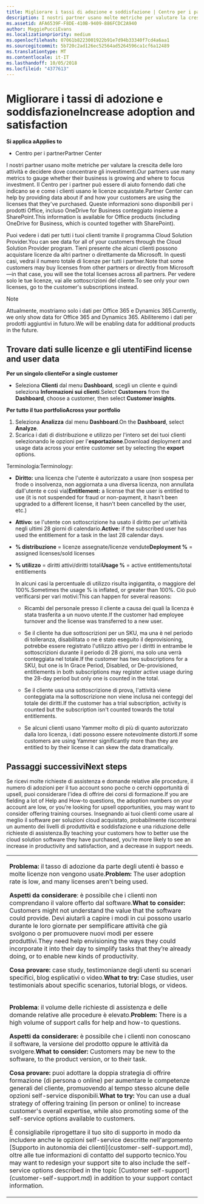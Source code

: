 ```yaml
---
title: Migliorare i tassi di adozione e soddisfazione | Centro per i partner
description: I nostri partner usano molte metriche per valutare la crescita delle loro attività e decidere dove concentrare gli investimenti. Il Centro per i partner può essere di aiuto fornendo dati che indicano se e come i clienti usano le licenze acquistate.
ms.assetid: AFA6539F-F8DE-410B-9409-886FCDC2A940
author: MaggiePucciEvans
ms.localizationpriority: medium
ms.openlocfilehash: 07061b8223001922b91e7d94b33340f7cd4a6aa1
ms.sourcegitcommit: 5b720c2ad126ec52564ad5264596ca1cf6a12489
ms.translationtype: MT
ms.contentlocale: it-IT
ms.lasthandoff: 10/05/2018
ms.locfileid: "4377613"
---
```

# <a name="increase-adoption-and-satisfaction"></a><span data-ttu-id="84f19-104">Migliorare i tassi di adozione e soddisfazione</span><span class="sxs-lookup"><span data-stu-id="84f19-104">Increase adoption and satisfaction</span></span>

**<span data-ttu-id="84f19-105">Si applica a</span><span class="sxs-lookup"><span data-stu-id="84f19-105">Applies to</span></span>**

-  <span data-ttu-id="84f19-106">Centro per i partner</span><span class="sxs-lookup"><span data-stu-id="84f19-106">Partner Center</span></span>

<span data-ttu-id="84f19-107">I nostri partner usano molte metriche per valutare la crescita delle loro attività e decidere dove concentrare gli investimenti.</span><span class="sxs-lookup"><span data-stu-id="84f19-107">Our partners use many metrics to gauge whether their business is growing and where to focus investment.</span></span> <span data-ttu-id="84f19-108">Il Centro per i partner può essere di aiuto fornendo dati che indicano se e come i clienti usano le licenze acquistate.</span><span class="sxs-lookup"><span data-stu-id="84f19-108">Partner Center can help by providing data about if and how your customers are using the licenses that they've purchased.</span></span> <span data-ttu-id="84f19-109">Queste informazioni sono disponibili per i prodotti Office, incluso OneDrive for Business conteggiato insieme a SharePoint.</span><span class="sxs-lookup"><span data-stu-id="84f19-109">This information is available for Office products (including OneDrive for Business, which is counted together with SharePoint).</span></span>

<span data-ttu-id="84f19-110">Puoi vedere i dati per tutti i tuoi clienti tramite il programma Cloud Solution Provider.</span><span class="sxs-lookup"><span data-stu-id="84f19-110">You can see data for all of your customers through the Cloud Solution Provider program.</span></span> <span data-ttu-id="84f19-111">Tieni presente che alcuni clienti possono acquistare licenze da altri partner o direttamente da Microsoft. In questi casi, vedrai il numero totale di licenze per tutti i partner.</span><span class="sxs-lookup"><span data-stu-id="84f19-111">Note that some customers may buy licenses from other partners or directly from Microsoft—in that case, you will see the total licenses across all partners.</span></span> <span data-ttu-id="84f19-112">Per vedere solo le tue licenze, vai alle sottoscrizioni del cliente.</span><span class="sxs-lookup"><span data-stu-id="84f19-112">To see only your own licenses, go to the customer's subscriptions instead.</span></span>

> [!NOTE]  
>  <span data-ttu-id="84f19-113">Attualmente, mostriamo solo i dati per Office 365 e Dynamics 365.</span><span class="sxs-lookup"><span data-stu-id="84f19-113">Currently, we only show data for Office 365 and Dynamics 365.</span></span> <span data-ttu-id="84f19-114">Abiliteremo i dati per prodotti aggiuntivi in futuro.</span><span class="sxs-lookup"><span data-stu-id="84f19-114">We will be enabling data for additional products in the future.</span></span>

## <a name="find-license-and-user-data"></a><span data-ttu-id="84f19-115">Trovare dati sulle licenze e gli utenti</span><span class="sxs-lookup"><span data-stu-id="84f19-115">Find license and user data</span></span>


**<span data-ttu-id="84f19-116">Per un singolo cliente</span><span class="sxs-lookup"><span data-stu-id="84f19-116">For a single customer</span></span>**

-   <span data-ttu-id="84f19-117">Seleziona **Clienti** dal menu **Dashboard**, scegli un cliente e quindi seleziona **Informazioni sui clienti**.</span><span class="sxs-lookup"><span data-stu-id="84f19-117">Select **Customers** from the **Dashboard**, choose a customer, then select **Customer insights**.</span></span>

**<span data-ttu-id="84f19-118">Per tutto il tuo portfolio</span><span class="sxs-lookup"><span data-stu-id="84f19-118">Across your portfolio</span></span>**

1.  <span data-ttu-id="84f19-119">Seleziona **Analizza** dal menu **Dashboard**.</span><span class="sxs-lookup"><span data-stu-id="84f19-119">On the **Dashboard**, select **Analyze**.</span></span>
2.  <span data-ttu-id="84f19-120">Scarica i dati di distribuzione e utilizzo per l'intero set dei tuoi clienti selezionando le opzioni per l'**esportazione**.</span><span class="sxs-lookup"><span data-stu-id="84f19-120">Download deployment and usage data across your entire customer set by selecting the **export** options.</span></span>

<span data-ttu-id="84f19-121">Terminologia:</span><span class="sxs-lookup"><span data-stu-id="84f19-121">Terminology:</span></span>

-   <span data-ttu-id="84f19-122">**Diritto:** una licenza che l'utente è autorizzato a usare (non sospesa per frode o insolvenza, non aggiornata a una diversa licenza, non annullata dall'utente e così via)</span><span class="sxs-lookup"><span data-stu-id="84f19-122">**Entitlement:** a license that the user is entitled to use (it is not suspended for fraud or non-payment, it hasn't been upgraded to a different license, it hasn't been cancelled by the user, etc.)</span></span>

-   <span data-ttu-id="84f19-123">**Attivo:** se l'utente con sottoscrizione ha usato il diritto per un'attività negli ultimi 28 giorni di calendario.</span><span class="sxs-lookup"><span data-stu-id="84f19-123">**Active:** if the subscribed user has used the entitlement for a task in the last 28 calendar days.</span></span>

-   <span data-ttu-id="84f19-124">**% distribuzione** = licenze assegnate/licenze vendute</span><span class="sxs-lookup"><span data-stu-id="84f19-124">**Deployment %** = assigned licenses/sold licenses</span></span>

-   <span data-ttu-id="84f19-125">**% utilizzo** = diritti attivi/diritti totali</span><span class="sxs-lookup"><span data-stu-id="84f19-125">**Usage %** = active entitlements/total entitlements</span></span>

    <span data-ttu-id="84f19-126">In alcuni casi la percentuale di utilizzo risulta ingigantita, o maggiore del 100%.</span><span class="sxs-lookup"><span data-stu-id="84f19-126">Sometimes the usage % is inflated, or greater than 100%.</span></span> <span data-ttu-id="84f19-127">Ciò può verificarsi per vari motivi:</span><span class="sxs-lookup"><span data-stu-id="84f19-127">This can happen for several reasons:</span></span>

    -   <span data-ttu-id="84f19-128">Ricambi del personale presso il cliente a causa dei quali la licenza è stata trasferita a un nuovo utente.</span><span class="sxs-lookup"><span data-stu-id="84f19-128">If the customer had employee turnover and the license was transferred to a new user.</span></span>

    -   <span data-ttu-id="84f19-129">Se il cliente ha due sottoscrizioni per un SKU, ma una è nel periodo di tolleranza, disabilitata o ne è stato eseguito il deprovisioning, potrebbe essere registrato l'utilizzo attivo per i diritti in entrambe le sottoscrizioni durante il periodo di 28 giorni, ma solo una verrà conteggiata nel totale.</span><span class="sxs-lookup"><span data-stu-id="84f19-129">If the customer has two subscriptions for a SKU, but one is In Grace Period, Disabled, or De-provisioned, entitlements in both subscriptions may register active usage during the 28-day period but only one is counted in the total.</span></span>

    -   <span data-ttu-id="84f19-130">Se il cliente usa una sottoscrizione di prova, l'attività viene conteggiata ma la sottoscrizione non viene inclusa nei conteggi del totale dei diritti.</span><span class="sxs-lookup"><span data-stu-id="84f19-130">If the customer has a trial subscription, activity is counted but the subscription isn't counted towards the total entitlements.</span></span>

    -   <span data-ttu-id="84f19-131">Se alcuni clienti usano Yammer molto di più di quanto autorizzato dalla loro licenza, i dati possono essere notevolmente distorti.</span><span class="sxs-lookup"><span data-stu-id="84f19-131">If some customers are using Yammer significantly more than they are entitled to by their license it can skew the data dramatically.</span></span>

## <a name="next-steps"></a><span data-ttu-id="84f19-132">Passaggi successivi</span><span class="sxs-lookup"><span data-stu-id="84f19-132">Next steps</span></span>


<span data-ttu-id="84f19-133">Se ricevi molte richieste di assistenza e domande relative alle procedure, il numero di adozioni per il tuo account sono poche o cerchi opportunità di upsell, puoi considerare l'idea di offrire dei corsi di formazione.</span><span class="sxs-lookup"><span data-stu-id="84f19-133">If you are fielding a lot of Help and How-to questions, the adoption numbers on your account are low, or you’re looking for upsell opportunities, you may want to consider offering training courses.</span></span> <span data-ttu-id="84f19-134">Insegnando ai tuoi clienti come usare al meglio il software per soluzioni cloud acquistato, probabilmente riscontrerai un aumento dei livelli di produttività e soddisfazione e una riduzione delle richieste di assistenza.</span><span class="sxs-lookup"><span data-stu-id="84f19-134">By teaching your customers how to better use the cloud solution software they have purchased, you’re more likely to see an increase in productivity and satisfaction, and a decrease in support needs.</span></span>

<table>
<colgroup>
<col width="100%" />
</colgroup>
<tbody>
<tr class="odd">
<td><p><span data-ttu-id="84f19-135"><strong>Problema:</strong> il tasso di adozione da parte degli utenti è basso e molte licenze non vengono usate.</span><span class="sxs-lookup"><span data-stu-id="84f19-135"><strong>Problem:</strong> The user adoption rate is low, and many licenses aren't being used.</span></span></p>
<p><span data-ttu-id="84f19-136"><strong>Aspetti da considerare</strong>: è possibile che i clienti non comprendano il valore offerto dal software.</span><span class="sxs-lookup"><span data-stu-id="84f19-136"><strong>What to consider:</strong> Customers might not understand the value that the software could provide.</span></span> <span data-ttu-id="84f19-137">Devi aiutarli a capire i modi in cui possono usarlo durante le loro giornate per semplificare attività che già svolgono o per promuovere nuovi modi per essere produttivi.</span><span class="sxs-lookup"><span data-stu-id="84f19-137">They need help envisioning the ways they could incorporate it into their day to simplify tasks that they’re already doing, or to enable new kinds of productivity.</span></span></p>
<p><span data-ttu-id="84f19-138"><strong>Cosa provare:</strong> case study, testimonianze degli utenti su scenari specifici, blog esplicativi o video.</span><span class="sxs-lookup"><span data-stu-id="84f19-138"><strong>What to try:</strong> Case studies, user testimonials about specific scenarios, tutorial blogs, or videos.</span></span></p></td>
</tr>
<tr class="even">
<td><p><span data-ttu-id="84f19-139"><strong>Problema</strong>: il volume delle richieste di assistenza e delle domande relative alle procedure è elevato.</span><span class="sxs-lookup"><span data-stu-id="84f19-139"><strong>Problem:</strong> There is a high volume of support calls for help and how-to questions.</span></span></p>
<p><span data-ttu-id="84f19-140"><strong>Aspetti da considerare:</strong> è possibile che i clienti non conoscano il software, la versione del prodotto oppure le attività da svolgere.</span><span class="sxs-lookup"><span data-stu-id="84f19-140"><strong>What to consider:</strong> Customers may be new to the software, to the product version, or to their task.</span></span></p>
<p><span data-ttu-id="84f19-141"><strong>Cosa provare:</strong> puoi adottare la doppia strategia di offrire formazione (di persona o online) per aumentare le competenze generali del cliente, promuovendo al tempo stesso alcune delle opzioni self-service disponibili.</span><span class="sxs-lookup"><span data-stu-id="84f19-141"><strong>What to try:</strong> You can use a dual strategy of offering training (in person or online) to increase customer's overall expertise, while also promoting some of the self-service options available to customers.</span></span></p>
<p><span data-ttu-id="84f19-142">È consigliabile riprogettare il tuo sito di supporto in modo da includere anche le opzioni self-service descritte nell'argomento [Supporto in autonomia dei clienti](customer-self-support.md), oltre alle tue informazioni di contatto del supporto tecnico.</span><span class="sxs-lookup"><span data-stu-id="84f19-142">You may want to redesign your support site to also include the self-service options described in the topic [Customer self-support](customer-self-support.md) in addition to your support contact information.</span></span></p></td>
</tr>
</tbody>
</table>

 

 

 



